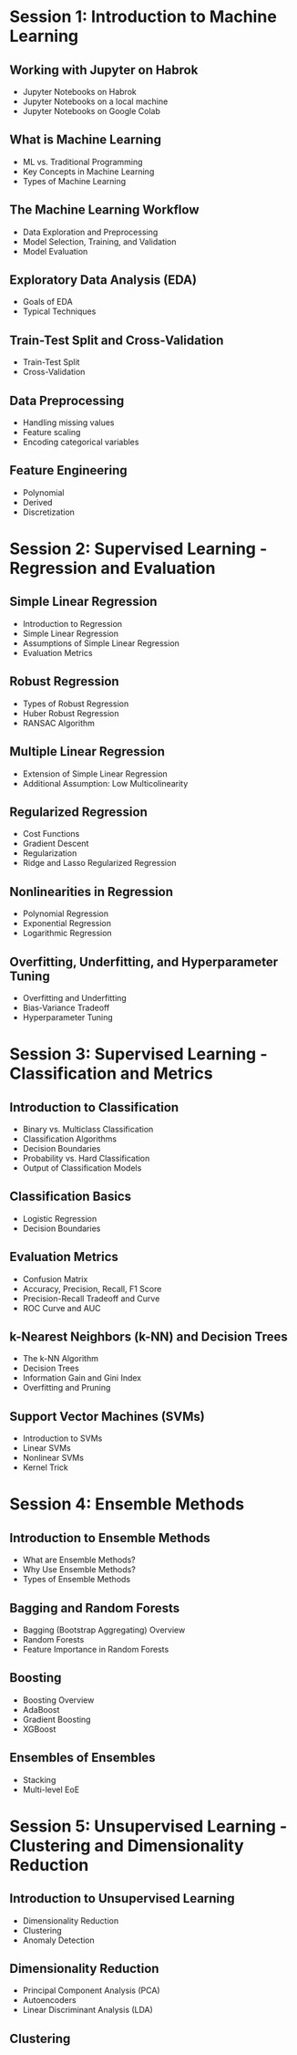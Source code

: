 # Session 1: Introduction to Machine Learning


## Working with Jupyter on Habrok

-   Jupyter Notebooks on Habrok
-   Jupyter Notebooks on a local machine
-   Jupyter Notebooks on Google Colab


## What is Machine Learning

-   ML vs. Traditional Programming
-   Key Concepts in Machine Learning
-   Types of Machine Learning


## The Machine Learning Workflow

-   Data Exploration and Preprocessing
-   Model Selection, Training, and Validation
-   Model Evaluation


## Exploratory Data Analysis (EDA)

-   Goals of EDA
-   Typical Techniques


## Train-Test Split and Cross-Validation

-   Train-Test Split
-   Cross-Validation


## Data Preprocessing

-   Handling missing values
-   Feature scaling
-   Encoding categorical variables


## Feature Engineering

-   Polynomial
-   Derived
-   Discretization


# Session 2: Supervised Learning - Regression and Evaluation


## Simple Linear Regression

-   Introduction to Regression
-   Simple Linear Regression
-   Assumptions of Simple Linear Regression
-   Evaluation Metrics


## Robust Regression

-   Types of Robust Regression
-   Huber Robust Regression
-   RANSAC Algorithm


## Multiple Linear Regression

-   Extension of Simple Linear Regression
-   Additional Assumption: Low Multicolinearity


## Regularized Regression

-   Cost Functions
-   Gradient Descent
-   Regularization
-   Ridge and Lasso Regularized Regression


## Nonlinearities in Regression

-   Polynomial Regression
-   Exponential Regression
-   Logarithmic Regression


## Overfitting, Underfitting, and Hyperparameter Tuning

-   Overfitting and Underfitting
-   Bias-Variance Tradeoff
-   Hyperparameter Tuning


# Session 3: Supervised Learning - Classification and Metrics


## Introduction to Classification

-   Binary vs. Multiclass Classification
-   Classification Algorithms
-   Decision Boundaries
-   Probability vs. Hard Classification
-   Output of Classification Models


## Classification Basics

-   Logistic Regression
-   Decision Boundaries


## Evaluation Metrics

-   Confusion Matrix
-   Accuracy, Precision, Recall, F1 Score
-   Precision-Recall Tradeoff and Curve
-   ROC Curve and AUC


## k-Nearest Neighbors (k-NN) and Decision Trees

-   The k-NN Algorithm
-   Decision Trees
-   Information Gain and Gini Index
-   Overfitting and Pruning


## Support Vector Machines (SVMs)

-   Introduction to SVMs
-   Linear SVMs
-   Nonlinear SVMs
-   Kernel Trick


# Session 4: Ensemble Methods


## Introduction to Ensemble Methods

-   What are Ensemble Methods?
-   Why Use Ensemble Methods?
-   Types of Ensemble Methods


## Bagging and Random Forests

-   Bagging (Bootstrap Aggregating) Overview
-   Random Forests
-   Feature Importance in Random Forests


## Boosting

-   Boosting Overview
-   AdaBoost
-   Gradient Boosting
-   XGBoost


## Ensembles of Ensembles

-   Stacking
-   Multi-level EoE


# Session 5: Unsupervised Learning - Clustering and Dimensionality Reduction


## Introduction to Unsupervised Learning

-   Dimensionality Reduction
-   Clustering
-   Anomaly Detection


## Dimensionality Reduction

-   Principal Component Analysis (PCA)
-   Autoencoders
-   Linear Discriminant Analysis (LDA)


## Clustering

